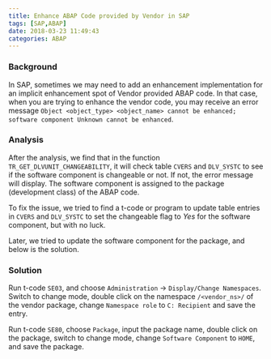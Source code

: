 ```yaml
---
title: Enhance ABAP Code provided by Vendor in SAP
tags: [SAP,ABAP]
date: 2018-03-23 11:49:43
categories: ABAP
---
```


### Background
In SAP, sometimes we may need to add an enhancement implementation for an implicit enhancement spot of Vendor provided ABAP code. In that case, when you are trying to enhance the vendor code, you may receive an error message `Object <object_type> <object_name> cannot be enhanced; software component Unknown cannot be enhanced`.

### Analysis
After the analysis, we find that in the function `TR_GET_DLVUNIT_CHANGEABILITY`, it will check table `CVERS` and `DLV_SYSTC` to see if the software component is changeable or not. If not, the error message will display. The software component is assigned to the package (development class) of the ABAP code.

To fix the issue, we tried to find a t-code or program to update table entries in `CVERS` and `DLV_SYSTC` to set the changeable flag to *Yes* for the software component, but with no luck.

Later, we tried to update the software component for the package, and below is the solution.

### Solution
Run t-code `SE03`, and choose `Administration` -> `Display/Change Namespaces`. Switch to change mode, double click on the namespace `/<vendor_ns>/` of the vendor package, change `Namespace role` to `C: Recipient` and save the entry.

Run t-code `SE80`, choose `Package`, input the package name, double click on the package, switch to change mode, change `Software Component` to `HOME`, and save the package.
